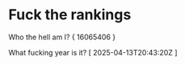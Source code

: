 # Fuck the rankings

Who the hell am I?
{ 16065406 }

What fucking year is it?
[ 2025-04-13T20:43:20Z ]
